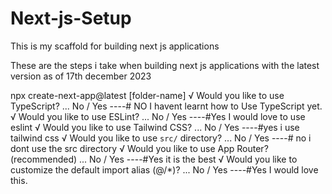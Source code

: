 # Next-js-Setup
This is my scaffold for building next js applications


These are the steps i take when building next js applications with the latest version as of 17th december 2023


npx create-next-app@latest [folder-name]
√ Would you like to use TypeScript? ... No / Yes ----# NO I havent learnt how to Use TypeScript yet.
√ Would you like to use ESLint? ... No / Yes ----#Yes I would love to use eslint
√ Would you like to use Tailwind CSS? ... No / Yes ----#yes i use tailwind css
√ Would you like to use `src/` directory? ... No / Yes ----# no i dont use the src directory
√ Would you like to use App Router? (recommended) ... No / Yes ----#Yes it is the best
√ Would you like to customize the default import alias (@/*)? ... No / Yes ----#Yes I would love this.
